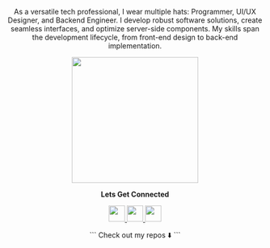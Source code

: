 <p align="center">
    As a versatile tech professional, I wear multiple hats: Programmer, UI/UX Designer, and Backend Engineer. I develop robust software solutions, create seamless interfaces, and optimize server-side components. My skills span the development lifecycle, from front-end design to back-end implementation.
</p>

<p align="center">
    <img width="250" src="https://media.giphy.com/media/jIgXf4hgbHCeKiXpvt/giphy.gif">
</p>

<p align="center">
    <b>
        Lets Get Connected
    </b>
</p>
<p align="center">
    <a href= "https://dev.to/atonyabravin">
        <img width="32" height="32" src="https://img.icons8.com/fluency/48/source-code.png"/>
    </a>
    <a href= "https://twitter.com/bravin_the_Geek">
        <img width="32" height="32" src="https://img.icons8.com/fluency/48/twitter-circled.png"/>
    </a>
    <a href= "https://www.linkedin.com/in/bravin-atonya-71048425a/">
        <img width="32" height="32" src="https://img.icons8.com/fluency/48/linkedin.png"/>
    </a>
</p>

<p align="center">
    ```
        Check out my repos ⬇️
    ```
</p>
<!--
This are some ideas to be implemented:
- 🔭 I’m currently working on ...
- 🌱 I’m currently learning ...
- 👯 I’m looking to collaborate on ...
- 🤔 I’m looking for help with ...
- 💬 Ask me about ...
- 📫 How to reach me: ...
- 😄 Pronouns: ...
- ⚡ Fun fact: ...
-->